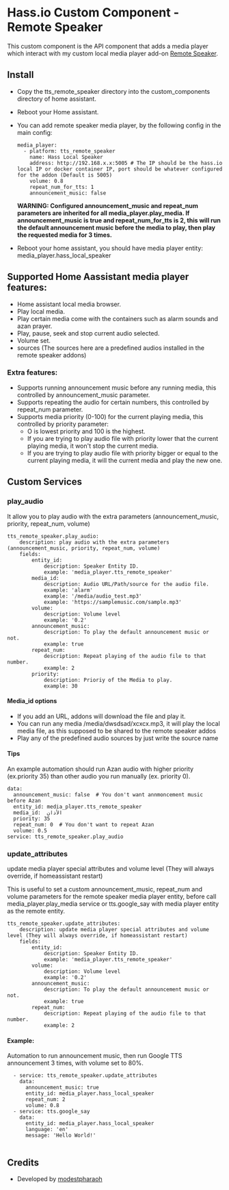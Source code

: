 # Hass.io Custom Component - Remote Speaker
This custom component is the API component that adds a media player which interact with 
my custom local media player add-on [Remote Speaker](https://github.com/modestpharaoh/hassio-addons/tree/master/remote_speaker).

## Install
* Copy the 
tts_remote_speaker directory into the custom_components directory of home assistant.
* Reboot your Home assistant.
* You can add remote speaker media player, by the following config in the main config:
  ```
  media_player:
    - platform: tts_remote_speaker
      name: Hass Local Speaker
      address: http://192.168.x.x:5005 # The IP should be the hass.io local IP or docker container IP, port should be whatever configured for the addon (Default is 5005)
      volume: 0.8
      repeat_num_for_tts: 1
      announcement_music: false
  ```
  **WARNING: Configured announcement_music and repeat_num parameters are inherited for all media_player.play_media. If announcement_music is true and repeat_num_for_tts is 2, this will run the default announcement music before the media to play, then play the requested media for 3 times.**

* Reboot your home assistant, you should have media player entity: media_player.hass_local_speaker

## Supported Home Aassistant media player features:
* Home assistant local media browser.
* Play local media.
* Play certain media come with the containers such as alarm sounds and azan prayer.
* Play, pause, seek and stop current audio selected.
* Volume set.
* sources (The sources here are a predefined audios installed in the remote speaker addons)

### Extra features:
* Supports running announcement music before any running media, this controlled by announcement_music parameter.
* Supports repeating the audio for certain numbers, this controlled by repeat_num parameter.
* Supports media priority (0-100) for the current playing media, this controlled by priority parameter:
  * O is lowest priority and 100 is the highest.
  * If you are trying to play audio file with priority lower that the current playing media, it won't stop the current media.
  * If you are trying to play audio file with priority bigger or equal to the current playing media, it will the current media and play the new one.

## Custom Services
### play_audio
It allow you to play audio with the extra parameters (announcement_music, priority, repeat_num, volume)

```
tts_remote_speaker.play_audio:
    description: play audio with the extra parameters (announcement_music, priority, repeat_num, volume)
    fields:
        entity_id:
            description: Speaker Entity ID.
            example: 'media_player.tts_remote_speaker'
        media_id:
            description: Audio URL/Path/source for the audio file.
            example: 'alarm'
            example: '/media/audio_test.mp3'
            example: 'https://samplemusic.com/sample.mp3'
        volume:
            description: Volume level
            example: '0.2'
        announcement_music:
            description: To play the default announcement music or not.
            example: true
        repeat_num:
            description: Repeat playing of the audio file to that number.
            example: 2
        priority:
            description: Prioriy of the Media to play.
            example: 30
```
#### Media_id options
* If you add an URL, addons will download the file and play it.
* You can run any media /media/dwsdsad/xcxcx.mp3, it will play the local media file, as this supposed to be shared to the remote speaker addos
* Play any of the predefined  audio sources by just write the source name

#### Tips
An example automation should run Azan audio with higher priority (ex.priority 35) than other audio you run manually (ex. priority 0).
```
data:
  announcement_music: false  # You don't want annmoncement music before Azan
  entity_id: media_player.tts_remote_speaker
  media_id:  الأذان
  priority: 35
  repeat_num: 0  # You don't want to repeat Azan
  volume: 0.5
service: tts_remote_speaker.play_audio
```


### update_attributes
update media player special attributes and volume level (They will always override, if homeassistant restart)

This is useful to set a custom announcement_music, repeat_num and volume parameters for the remote speaker media player entity, before call media_player.play_media service or tts.google_say with media player entity as the remote entity.

```
tts_remote_speaker.update_attributes:
    description: update media player special attributes and volume level (They will always override, if homeassistant restart)
    fields:
        entity_id:
            description: Speaker Entity ID.
            example: 'media_player.tts_remote_speaker'
        volume:
            description: Volume level
            example: '0.2'
        announcement_music:
            description: To play the default announcement music or not.
            example: true
        repeat_num:
            description: Repeat playing of the audio file to that number.
            example: 2
```
#### Example:
Automation to run announcement music, then  run Google TTS announcement 3 times, with volume set to 80%.

```
  - service: tts_remote_speaker.update_attributes
    data:
      announcement_music: true
      entity_id: media_player.hass_local_speaker
      repeat_num: 2
      volume: 0.8
  - service: tts.google_say
    data:
      entity_id: media_player.hass_local_speaker
      language: 'en'
      message: 'Hello World!'
    
```

## Credits
* Developed by [modestpharaoh](https://github.com/modestpharaoh)
